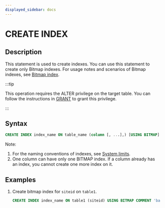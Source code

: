 ```yaml
---
displayed_sidebar: docs
---
```


# CREATE INDEX

## Description

This statement is used to create indexes. You can use this statement to create only Bitmap indexes. For usage notes and scenarios of Bitmap indexes, see [Bitmap index](../../../table_design/indexes/Bitmap_index.md).

:::tip

This operation requires the ALTER privilege on the target table. You can follow the instructions in [GRANT](../account-management/GRANT.md) to grant this privilege.

:::

## Syntax

```sql
CREATE INDEX index_name ON table_name (column [, ...],) [USING BITMAP] [COMMENT 'balabala']
```

Note:

1. For the naming conventions of indexes, see [System limits](../../../reference/System_limit.md).
2. One column can have only one BITMAP index. If a column already has an index, you cannot create one more index on it.

## Examples

1. Create bitmap index for `siteid` on `table1`.

    ```sql
    CREATE INDEX index_name ON table1 (siteid) USING BITMAP COMMENT 'balabala';
    ```
